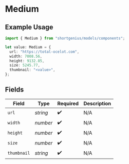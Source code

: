 # Medium

## Example Usage

```typescript
import { Medium } from "shortgenius/models/components";

let value: Medium = {
  url: "https://total-ocelot.com",
  width: 7008.56,
  height: 9132.85,
  size: 5245.77,
  thumbnail: "<value>",
};
```

## Fields

| Field              | Type               | Required           | Description        |
| ------------------ | ------------------ | ------------------ | ------------------ |
| `url`              | *string*           | :heavy_check_mark: | N/A                |
| `width`            | *number*           | :heavy_check_mark: | N/A                |
| `height`           | *number*           | :heavy_check_mark: | N/A                |
| `size`             | *number*           | :heavy_check_mark: | N/A                |
| `thumbnail`        | *string*           | :heavy_check_mark: | N/A                |